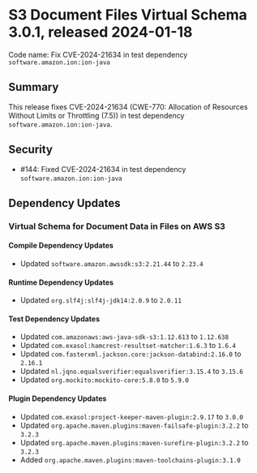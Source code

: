 # S3 Document Files Virtual Schema 3.0.1, released 2024-01-18

Code name: Fix CVE-2024-21634 in test dependency `software.amazon.ion:ion-java`

## Summary

This release fixes CVE-2024-21634 (CWE-770: Allocation of Resources Without Limits or Throttling (7.5)) in test dependency `software.amazon.ion:ion-java`.

## Security

* #144: Fixed CVE-2024-21634 in test dependency `software.amazon.ion:ion-java`

## Dependency Updates

### Virtual Schema for Document Data in Files on AWS S3

#### Compile Dependency Updates

* Updated `software.amazon.awssdk:s3:2.21.44` to `2.23.4`

#### Runtime Dependency Updates

* Updated `org.slf4j:slf4j-jdk14:2.0.9` to `2.0.11`

#### Test Dependency Updates

* Updated `com.amazonaws:aws-java-sdk-s3:1.12.613` to `1.12.638`
* Updated `com.exasol:hamcrest-resultset-matcher:1.6.3` to `1.6.4`
* Updated `com.fasterxml.jackson.core:jackson-databind:2.16.0` to `2.16.1`
* Updated `nl.jqno.equalsverifier:equalsverifier:3.15.4` to `3.15.6`
* Updated `org.mockito:mockito-core:5.8.0` to `5.9.0`

#### Plugin Dependency Updates

* Updated `com.exasol:project-keeper-maven-plugin:2.9.17` to `3.0.0`
* Updated `org.apache.maven.plugins:maven-failsafe-plugin:3.2.2` to `3.2.3`
* Updated `org.apache.maven.plugins:maven-surefire-plugin:3.2.2` to `3.2.3`
* Added `org.apache.maven.plugins:maven-toolchains-plugin:3.1.0`
